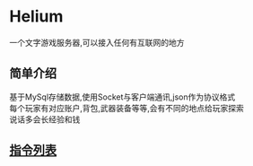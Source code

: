 # Helium
一个文字游戏服务器,可以接入任何有互联网的地方  
## 简单介绍
基于MySql存储数据,使用Socket与客户端通讯,json作为协议格式  
每个玩家有对应账户,背包,武器装备等等,会有不同的地点给玩家探索  
说话多会长经验和钱  
## [指令列表](指令列表.md)
